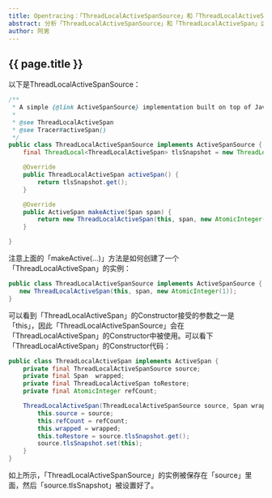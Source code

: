```yaml
---
title: Opentracing：「ThreadLocalActiveSpanSource」和「ThreadLocalActiveSpan」
abstract: 分析「ThreadLocalActiveSpanSource」和「ThreadLocalActiveSpan」这两个Classes之间的关系。
author: 阿男
---
```


## {{ page.title }}

以下是ThreadLocalActiveSpanSource：

```java
/**
 * A simple {@link ActiveSpanSource} implementation built on top of Java's thread-local storage primitive.
 *
 * @see ThreadLocalActiveSpan
 * @see Tracer#activeSpan()
 */
public class ThreadLocalActiveSpanSource implements ActiveSpanSource {
	final ThreadLocal<ThreadLocalActiveSpan> tlsSnapshot = new ThreadLocal<ThreadLocalActiveSpan>();

	@Override
	public ThreadLocalActiveSpan activeSpan() {
		return tlsSnapshot.get();
	}

	@Override
	public ActiveSpan makeActive(Span span) {
		return new ThreadLocalActiveSpan(this, span, new AtomicInteger(1));
	}

}
```

注意上面的「makeActive(...)」方法是如何创建了一个「ThreadLocalActiveSpan」的实例：

```java
public class ThreadLocalActiveSpanSource implements ActiveSpanSource {
   new ThreadLocalActiveSpan(this, span, new AtomicInteger(1));
}
```

可以看到「ThreadLocalActiveSpan」的Constructor接受的参数之一是「this」，因此「ThreadLocalActiveSpanSource」会在「ThreadLocalActiveSpan」的Constructor中被使用。可以看下「ThreadLocalActiveSpan」的Constructor代码：

```java
public class ThreadLocalActiveSpan implements ActiveSpan {
	private final ThreadLocalActiveSpanSource source;
	private final Span  wrapped;
	private final ThreadLocalActiveSpan toRestore;
	private final AtomicInteger refCount;

	ThreadLocalActiveSpan(ThreadLocalActiveSpanSource source, Span wrapped, AtomicInteger refCount) {
		this.source = source;
		this.refCount = refCount;
		this.wrapped = wrapped;
		this.toRestore = source.tlsSnapshot.get();
		source.tlsSnapshot.set(this);
	}
}
```

如上所示，「ThreadLocalActiveSpanSource」的实例被保存在「source」里面，然后「source.tlsSnapshot」被设置好了。




